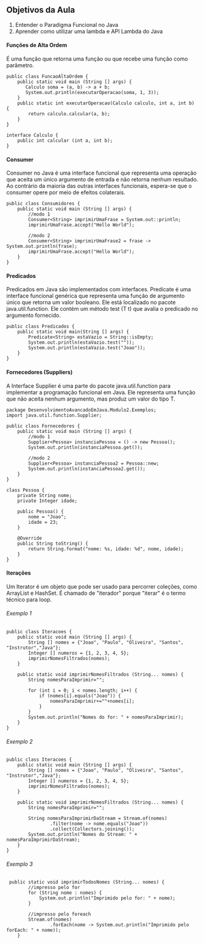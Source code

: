 ## Objetivos da Aula

1. Entender o Paradigma Funcional no Java
2. Aprender como utilizar uma lambda e API Lambda do Java

#### Funções de Alta Ordem

É uma função que retorna uma função ou que recebe uma função como parâmetro.

```
public class FuncaoAltaOrdem {
    public static void main (String [] args) {
       Calculo soma = (a, b) -> a + b;
       System.out.println(executarOperacao(soma, 1, 3));
    }
    public static int executarOperacao(Calculo calculo, int a, int b) {
        return calculo.calcular(a, b);
    }
}

interface Calculo {
    public int calcular (int a, int b);
}
```

#### Consumer

Consumer no Java é uma interface funcional que representa uma operação que aceita um único argumento de entrada e não retorna nenhum resultado. Ao contrário da maioria das outras interfaces funcionais, espera-se que o consumer opere por meio de efeitos colaterais.

```
public class Consumidores {
    public static void main (String [] args) {
    	//modo 1
        Consumer<String> imprimirUmaFrase = System.out::println;
        imprimirUmaFrase.accept("Hello World");
        
        //modo 2
        Consumer<String> imprimirUmaFrase2 = frase -> System.out.println(frase);
        imprimirUmaFrase.accept("Hello World");
    }
}
```

#### Predicados

Predicados em Java são implementados com interfaces. Predicate <T> é uma interface funcional genérica que representa uma função de argumento único que retorna um valor booleano. Ele está localizado no pacote java.util.function. Ele contém um método test (T t) que avalia o predicado no argumento fornecido.

```
public class Predicados {
    public static void main(String [] args) {
        Predicate<String> estaVazio = String::isEmpty;
        System.out.println(estaVazio.test(""));
        System.out.println(estaVazio.test("Joao"));
    }
}

```

#### Fornecedores (Suppliers)

A Interface Supplier é uma parte do pacote java.util.function para implementar a programação funcional em Java. Ele representa uma função que não aceita nenhum argumento, mas produz um valor do tipo T.

```
package DesenvolvimentoAvancadoEmJava.Modulo2.Exemplos;
import java.util.function.Supplier;

public class Fornecedores {
    public static void main (String [] args) {
        //modo 1
        Supplier<Pessoa> instanciaPessoa = () -> new Pessoa();
        System.out.println(instanciaPessoa.get());

		//modo 2
        Supplier<Pessoa> instanciaPessoa2 = Pessoa::new;
        System.out.println(instanciaPessoa2.get());
    }
}

class Pessoa {
    private String nome;
    private Integer idade;

    public Pessoa() {
        nome = "Joao";
        idade = 23;
    }

    @Override
    public String toString() {
        return String.format("nome: %s, idade: %d", nome, idade);
    }
}

```

#### Iterações

Um Iterator é um objeto que pode ser usado para percorrer coleções, como ArrayList e HashSet. É chamado de "iterador" porque "iterar" é o termo técnico para loop.

###### Exemplo 1

```
public class Iteracoes {
    public static void main (String [] args) {
        String [] nomes = {"Joao", "Paulo", "Oliveira", "Santos", "Instrutor","Java"};
        Integer [] numeros = {1, 2, 3, 4, 5};
        imprimirNomesFiltrados(nomes);
    }

    public static void imprimirNomesFiltrados (String... nomes) {
        String nomesParaImprimir="";

        for (int i = 0; i < nomes.length; i++) {
            if (nomes[i].equals("Joao")) {
                nomesParaImprimir+=""+nomes[i];
            }
        }
        System.out.println("Nomes do for: " + nomesParaImprimir);     
    }
}
```

###### Exemplo 2

```
public class Iteracoes {
    public static void main (String [] args) {
        String [] nomes = {"Joao", "Paulo", "Oliveira", "Santos", "Instrutor","Java"};
        Integer [] numeros = {1, 2, 3, 4, 5};
        imprimirNomesFiltrados(nomes);
    }

    public static void imprimirNomesFiltrados (String... nomes) {
        String nomesParaImprimir="";       

        String nomesParaImprimirDaStream = Stream.of(nomes)
                .filter(nome -> nome.equals("Joao"))
                .collect(Collectors.joining());
        System.out.println("Nomes do Stream: " + nomesParaImprimirDaStream);
    }
}
```

###### Exemplo 3

```
 public static void imprimirTodosNomes (String... nomes) {
        //impresso pelo for
        for (String nome : nomes) {
            System.out.println("Imprimido pelo for: " + nome);
        }
        
        //impresso pelo foreach
        Stream.of(nomes)
                .forEach(nome -> System.out.println("Imprimido pelo forEach: " + nome));
    }
```

